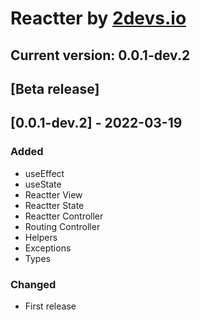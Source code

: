 # Reactter by [2devs.io](https://2devs.io)

## Current version: **0.0.1-dev.2**

## [Beta release]

## [0.0.1-dev.2] - 2022-03-19
### Added
- useEffect
- useState
- Reactter View
- Reactter State
- Reactter Controller
- Routing Controller
- Helpers
- Exceptions
- Types

### Changed
- First release